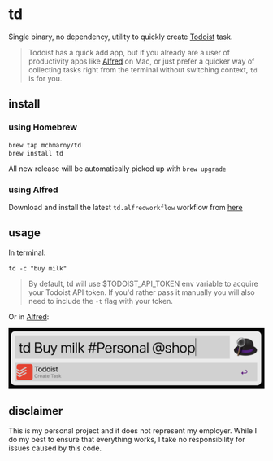 # td

Single binary, no dependency, utility to quickly create [Todoist](https://todoist.com/app/today) task. 

> Todoist has a quick add app, but if you already are a user of productivity apps like [Alfred](https://www.alfredapp.com/) on Mac, or just prefer a quicker way of collecting tasks right from the terminal without switching context, `td` is for you.

## install 

### using Homebrew

```shell
brew tap mchmarny/td
brew install td
```

All new release will be automatically picked up with `brew upgrade`

### using Alfred

Download and install the latest `td.alfredworkflow` workflow from [here](https://github.com/mchmarny/td/releases/latest)

## usage 

In terminal:

```shell
td -c "buy milk"
```

> By default, td will use $TODOIST_API_TOKEN env variable to acquire your Todoist API token. If you'd rather pass it manually you will also need to include the `-t` flag with your token. 


Or in [Alfred](https://www.alfredapp.com/):

![](doc/img/alfred.png)

## disclaimer

This is my personal project and it does not represent my employer. While I do my best to ensure that everything works, I take no responsibility for issues caused by this code.